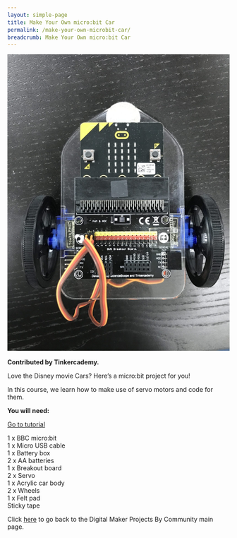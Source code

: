 ```yaml
---
layout: simple-page
title: Make Your Own micro:bit Car
permalink: /make-your-own-microbit-car/
breadcrumb: Make Your Own micro:bit Car
---
```


![1](/images/in-schools/digital-maker/projects/fun-and-games/microbit-car/microbit-car.jpg)

**Contributed by Tinkercademy.**<br>

Love the Disney movie Cars? Here’s a micro:bit project for you!

In this course, we learn how to make use of servo motors and code for them.<br>

**You will need:**<br>

<a href="https://tinkercademy.com/tutorials/make-a-microbit-car/" target="_blank">Go to tutorial</a><br>

1 x BBC micro:bit<br>
1 x Micro USB cable<br>
1 x Battery box<br>
2 x AA batteries<br>
1 x Breakout board<br>
2 x Servo<br>
1 x Acrylic car body<br>
2 x Wheels<br>
1 x Felt pad<br>
Sticky tape<br>

Click [here](/in-schools/digital-maker/projects/) to go back to the Digital Maker Projects By Community main page.

